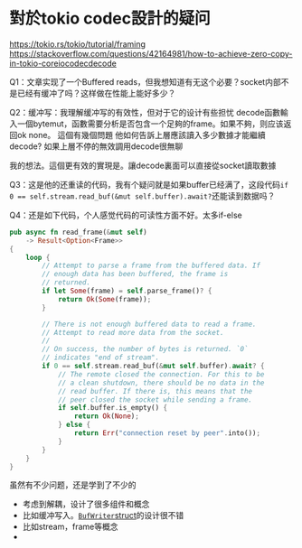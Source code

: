 # 對於tokio codec設計的疑问

https://tokio.rs/tokio/tutorial/framing
https://stackoverflow.com/questions/42164981/how-to-achieve-zero-copy-in-tokio-coreiocodecdecode

Q1：文章实现了一个Buffered reads，但我想知道有无这个必要？socket内部不是已经有缓冲了吗？这样做在性能上能好多少？

Q2：缓冲写：我理解缓冲写的有效性，但对于它的设计有些担忧
decode函數輸入一個bytemut，函數需要分析是否包含一个足夠的frame。如果不夠，则应该返回ok none。
這個有幾個問題
他如何告訴上層應該讀入多少數據才能繼續decode? 如果上層不停的無效調用decode很無聊

我的想法。這個更有效的實現是。讓decode裏面可以直接從socket讀取數據

Q3：这是他的还重读的代码，我有个疑问就是如果buffer已经满了，这段代码`if 0 == self.stream.read_buf(&mut self.buffer).await?`还能读到数据吗？

Q4：还是如下代码，个人感觉代码的可读性方面不好。太多if-else

```rust
pub async fn read_frame(&mut self)
    -> Result<Option<Frame>>
{
    loop {
        // Attempt to parse a frame from the buffered data. If
        // enough data has been buffered, the frame is
        // returned.
        if let Some(frame) = self.parse_frame()? {
            return Ok(Some(frame));
        }

        // There is not enough buffered data to read a frame.
        // Attempt to read more data from the socket.
        //
        // On success, the number of bytes is returned. `0`
        // indicates "end of stream".
        if 0 == self.stream.read_buf(&mut self.buffer).await? {
            // The remote closed the connection. For this to be
            // a clean shutdown, there should be no data in the
            // read buffer. If there is, this means that the
            // peer closed the socket while sending a frame.
            if self.buffer.is_empty() {
                return Ok(None);
            } else {
                return Err("connection reset by peer".into());
            }
        }
    }
}
```



虽然有不少问题，还是学到了不少的

- 考虑到解耦，设计了很多组件和概念
- 比如缓冲写入。[`BufWriter`struct](https://docs.rs/tokio/1/tokio/io/struct.BufWriter.html)的设计很不错
- 比如stream，frame等概念
- 